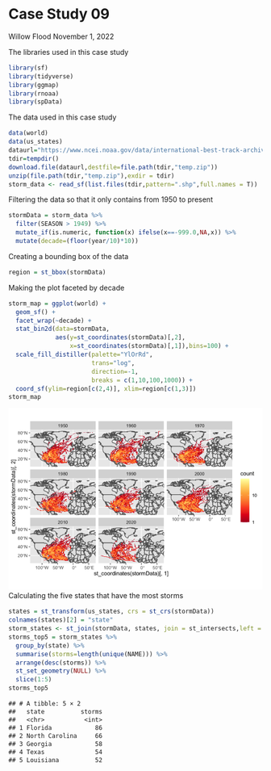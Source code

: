 Case Study 09
================
Willow Flood
November 1, 2022

The libraries used in this case study

``` r
library(sf)
library(tidyverse)
library(ggmap)
library(rnoaa)
library(spData)
```

The data used in this case study

``` r
data(world) 
data(us_states) 
dataurl="https://www.ncei.noaa.gov/data/international-best-track-archive-for-climate-stewardship-ibtracs/v04r00/access/shapefile/IBTrACS.NA.list.v04r00.points.zip"
tdir=tempdir()
download.file(dataurl,destfile=file.path(tdir,"temp.zip"))
unzip(file.path(tdir,"temp.zip"),exdir = tdir) 
storm_data <- read_sf(list.files(tdir,pattern=".shp",full.names = T))
```

Filtering the data so that it only contains from 1950 to present

``` r
stormData = storm_data %>%
  filter(SEASON > 1949) %>%
  mutate_if(is.numeric, function(x) ifelse(x==-999.0,NA,x)) %>%
  mutate(decade=(floor(year/10)*10))
```

Creating a bounding box of the data

``` r
region = st_bbox(stormData)
```

Making the plot faceted by decade

``` r
storm_map = ggplot(world) +
  geom_sf() +
  facet_wrap(~decade) +
  stat_bin2d(data=stormData, 
             aes(y=st_coordinates(stormData)[,2], 
                 x=st_coordinates(stormData)[,1]),bins=100) +
  scale_fill_distiller(palette="YlOrRd", 
                       trans="log", 
                       direction=-1, 
                       breaks = c(1,10,100,1000)) +
  coord_sf(ylim=region[c(2,4)], xlim=region[c(1,3)]) 
storm_map
```

![](case_study_09_files/figure-gfm/unnamed-chunk-5-1.png)<!-- -->
Calculating the five states that have the most storms

``` r
states = st_transform(us_states, crs = st_crs(stormData)) 
colnames(states)[2] = "state" 
storm_states <- st_join(stormData, states, join = st_intersects,left = F)
storms_top5 = storm_states %>%
  group_by(state) %>%
  summarise(storms=length(unique(NAME))) %>%
  arrange(desc(storms)) %>%
  st_set_geometry(NULL) %>%
  slice(1:5)
storms_top5
```

    ## # A tibble: 5 × 2
    ##   state          storms
    ##   <chr>           <int>
    ## 1 Florida            86
    ## 2 North Carolina     66
    ## 3 Georgia            58
    ## 4 Texas              54
    ## 5 Louisiana          52
